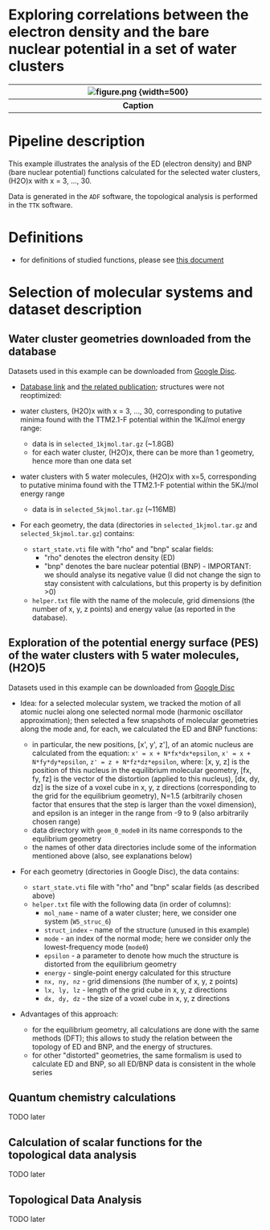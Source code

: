 # Exploring correlations between the electron density and the bare nuclear potential in a set of water clusters

| ![figure.png](screenshots/EXAMPLE/figure.png) {width=500}|
|:-:|
|<div style="width:500px"><b>Caption</b></div>|



# Pipeline description

This example illustrates the analysis of the ED (electron density) and BNP (bare nuclear potential) functions calculated for the selected water clusters, (H2O)x with x = 3, ..., 30.

Data is generated in the `ADF` software, the topological analysis is performed in the `TTK` software.


# Definitions

* for definitions of studied functions, please see [this document](definitions.md)


# Selection of molecular systems and dataset description


## Water cluster geometries downloaded from the database

Datasets used in this example can be downloaded from [Google Disc](https://drive.google.com/drive/u/2/folders/1P1xhseed2snQC7HzYXxu5aY2XLeglGsQ).

* [Database link](https://sites.uw.edu/wdbase/) and [the related publication](https://doi.org/10.1063/1.5128378); structures were not reoptimized:

* water clusters, (H2O)x with x = 3, ..., 30, corresponding to putative minima found with the TTM2.1-F potential within the 1KJ/mol energy range:
  * data is in `selected_1kjmol.tar.gz` (~1.8GB)
  * for each water cluster, (H2O)x, there can be more than 1 geometry, hence more than one data set

* water clusters with 5 water molecules, (H2O)x with x=5, corresponding to putative minima found with the TTM2.1-F potential within the 5KJ/mol energy range
  * data is in `selected_5kjmol.tar.gz` (~116MB)

* For each geometry, the data (directories in `selected_1kjmol.tar.gz` and `selected_5kjmol.tar.gz`) contains:
  * `start_state.vti` file with "rho" and "bnp" scalar fields:
    * "rho" denotes the electron density (ED)
    * "bnp" denotes the bare nuclear potential (BNP) - IMPORTANT: we should analyse its negative value (I did not change the sign to stay consistent with calculations, but this property is by definition >0)
  * `helper.txt` file with the name of the molecule, grid dimensions (the number of x, y, z points) and energy value (as reported in the database).


## Exploration of the potential energy surface (PES) of the water clusters with 5 water molecules, (H2O)5

Datasets used in this example can be downloaded from [Google Disc](https://drive.google.com/drive/u/2/folders/1VEdaAPV7DtiIArKcD0kFCyP7FDdeLgwq)

* Idea: for a selected molecular system, we tracked the motion of all atomic nuclei along one selected normal mode (harmonic oscillator approximation); then selected a few snapshots of molecular geometries along the mode and, for each, we calculated the ED and BNP functions:
    * in particular, the new positions, [x', y', z'], of an atomic nucleus are calculated from the equation: `x' = x + N*fx*dx*epsilon`, `x' = x + N*fy*dy*epsilon`, `z' = z + N*fz*dz*epsilon`, where: [x, y, z] is the position of this nucleus in the equilibrium molecular geometry, [fx, fy, fz] is the vector of the distortion (applied to this nucleus), [dx, dy, dz] is the size of a voxel cube in x, y, z directions (corresponding to the grid for the equilibrium geometry), N=1.5 (arbitrarily chosen factor that ensures that the step is larger than the voxel dimension), and epsilon is an integer in the range from -9 to 9 (also arbitrarily chosen range)
    * data directory with  `geom_0_mode0` in its name corresponds to the equlibrium geometry
    * the names of other data directories include some of the information mentioned above (also, see explanations below)

* For each geometry (directories in Google Disc), the data contains:
  * `start_state.vti` file with "rho" and "bnp" scalar fields (as described above)
  * `helper.txt` file with the following data (in order of columns): 
    * `mol_name` - name of a water cluster; here, we consider one system (`W5_struc_6`)
    * `struct_index` - name of the structure (unused in this example)
    * `mode` - an index of the normal mode; here we consider only the lowest-frequency mode (`mode0`)
    * `epsilon` - a parameter to denote how much the structure is distorted from the equilibrium geometry 
    * `energy` - single-point energy calculated for this structure
    * `nx, ny, nz` - grid dimensions (the number of x, y, z points)
    * `lx, ly, lz` - length of the grid cube in x, y, z directions
    * `dx, dy, dz` - the size of a voxel cube in x, y, z directions

* Advantages of this approach: 
    * for the equilibrium geometry, all calculations are done with the same methods (DFT); this allows to study the relation between the topology of ED and BNP, and the energy of structures.
    * for other "distorted" geometries, the same formalism is used to calculate ED and BNP, so all ED/BNP data is consistent in the whole series
  

## Quantum chemistry calculations

TODO later


## Calculation of scalar functions for the topological data analysis

TODO later

## Topological Data Analysis

TODO later


